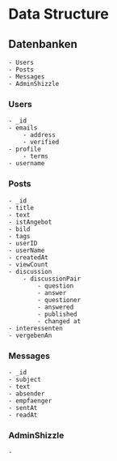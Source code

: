 # Data Structure

## Datenbanken
	- Users
	- Posts
	- Messages
	- AdminShizzle

### Users
	- _id
	- emails
		- address
		- verified
	- profile
		- terms
	- username

### Posts
	- _id 
	- title 
	- text
	- istAngebot
	- bild
	- tags
	- userID
	- userName
	- createdAt
	- viewCount
	- discussion
		- discussionPair
			- question
			- answer
			- questioner 
			- answered
			- published
			- changed at
	- interessenten
	- vergebenAn



### Messages
	- _id
	- subject
	- text
	- absender
	- empfaenger
	- sentAt
	- readAt

### AdminShizzle
	- 